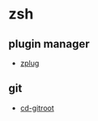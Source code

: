 # zsh
## plugin manager
 - [zplug](https://github.com/zplug/zplug)
## git
 - [cd-gitroot](https://github.com/mollifier/cd-gitroot)
